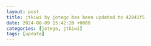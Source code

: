 ```yaml
---
layout: post
title: jtkiwi by jotego has been updated to 42941f5
date: 2024-08-09 15:42:20 +0000
categories: [jotego, jtkiwi]
tags: [update]
---
```


